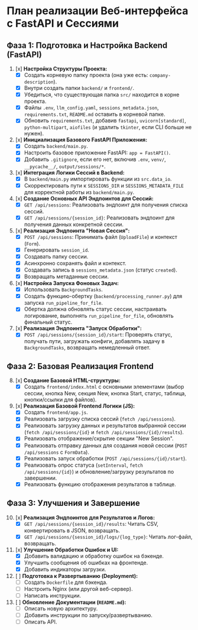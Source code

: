# План реализации Веб-интерфейса с FastAPI и Сессиями

## Фаза 1: Подготовка и Настройка Backend (FastAPI)

1.  [x] **Настройка Структуры Проекта:**
    *   [x] Создать корневую папку проекта (она уже есть: `company-description`).
    *   [x] Внутри создать папки `backend/` и `frontend/`.
    *   [x] Убедиться, что существующая папка `src/` находится в корне проекта.
    *   [x] Файлы `.env`, `llm_config.yaml`, `sessions_metadata.json`, `requirements.txt`, `README.md` оставить в корневой папке.
    *   [x] Обновить `requirements.txt`, добавив `fastapi`, `uvicorn[standard]`, `python-multipart`, `aiofiles` (и удалить `tkinter`, если CLI больше не нужен).
2.  [x] **Инициализация Базового FastAPI Приложения:**
    *   [x] Создать `backend/main.py`.
    *   [x] Настроить базовое приложение FastAPI: `app = FastAPI()`.
    *   [x] Добавить `.gitignore`, если его нет, включив `.env`, `venv/`, `__pycache__/`, `output/sessions/*`.
3.  [x] **Интеграция Логики Сессий в Backend:**
    *   [x] В `backend/main.py` импортировать функции из `src.data_io`.
    *   [x] Скорректировать пути к `SESSIONS_DIR` и `SESSIONS_METADATA_FILE` для корректной работы из `backend/main.py`.
4.  [x] **Создание Основных API Эндпоинтов для Сессий:**
    *   [x] `GET /api/sessions`: Реализовать эндпоинт для получения списка сессий.
    *   [x] `GET /api/sessions/{session_id}`: Реализовать эндпоинт для получения данных конкретной сессии.
5.  [x] **Реализация Эндпоинта "Новая Сессия":**
    *   [x] `POST /api/sessions`: Принимать файл (`UploadFile`) и контекст (`Form`).
    *   [x] Генерировать `session_id`.
    *   [x] Создавать папку сессии.
    *   [x] Асинхронно сохранять файл и контекст.
    *   [x] Создавать запись в `sessions_metadata.json` (статус `created`).
    *   [x] Возвращать метаданные сессии.
6.  [x] **Настройка Запуска Фоновых Задач:**
    *   [x] Использовать `BackgroundTasks`.
    *   [x] Создать функцию-обертку (`backend/processing_runner.py`) для запуска `run_pipeline_for_file`.
    *   [x] Обертка должна обновлять статус сессии, настраивать логирование, выполнять `run_pipeline_for_file`, обновлять финальный статус.
7.  [x] **Реализация Эндпоинта "Запуск Обработки":**
    *   [x] `POST /api/sessions/{session_id}/start`: Проверять статус, получать пути, загружать конфиги, добавлять задачу в `BackgroundTasks`, возвращать немедленный ответ.

## Фаза 2: Базовая Реализация Frontend

8.  [x] **Создание Базовой HTML-структуры:**
    *   [x] Создать `frontend/index.html` с основными элементами (выбор сессии, кнопка New, секция New, кнопка Start, статус, таблица, кнопки/ссылки для файлов).
9.  [x] **Реализация Базовой Frontend Логики (JS):**
    *   [x] Создать `frontend/app.js`.
    *   [x] Реализовать загрузку списка сессий (`fetch /api/sessions`).
    *   [x] Реализовать загрузку данных и результатов выбранной сессии (`fetch /api/sessions/{id}` и `fetch /api/sessions/{id}/results`).
    *   [x] Реализовать отображение/скрытие секции "New Session".
    *   [x] Реализовать отправку данных для создания новой сессии (`POST /api/sessions` с `FormData`).
    *   [x] Реализовать запуск обработки (`POST /api/sessions/{id}/start`).
    *   [x] Реализовать опрос статуса (`setInterval`, `fetch /api/sessions/{id}`) и обновление/загрузку результатов по завершении.
    *   [x] Реализовать функцию отображения результатов в таблице.

## Фаза 3: Улучшения и Завершение

10. [x] **Реализация Эндпоинтов для Результатов и Логов:**
    *   [x] `GET /api/sessions/{session_id}/results`: Читать CSV, конвертировать в JSON, возвращать.
    *   [x] `GET /api/sessions/{session_id}/logs/{log_type}`: Читать лог-файл, возвращать.
11. [x] **Улучшение Обработки Ошибок и UI:**
    *   [x] Добавить валидацию и обработку ошибок на бэкенде.
    *   [x] Улучшить сообщения об ошибках на фронтенде.
    *   [x] Добавить индикаторы загрузки.
12. [ ] **Подготовка к Развертыванию (Deployment):**
    *   [ ] Создать `Dockerfile` для бэкенда.
    *   [ ] Настроить Nginx (или другой веб-сервер).
    *   [ ] Написать инструкции.
13. [ ] **Обновление Документации (`README.md`):**
    *   [ ] Описать новую архитектуру.
    *   [ ] Добавить инструкции по запуску/развертыванию.
    *   [ ] Описать API. 